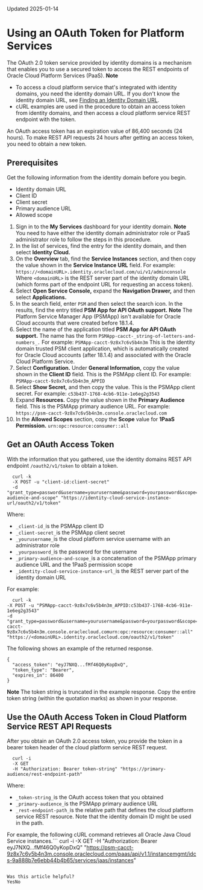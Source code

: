 Updated 2025-01-14
# Using an OAuth Token for Platform Services
The OAuth 2.0 token service provided by identity domains is a mechanism that enables you to use a secured token to access the REST endpoints of Oracle Cloud Platform Services (PaaS).
**Note**
  * To access a cloud platform service that's integrated with identity domains, you need the identity domain URL. If you don't know the identity domain URL, see [Finding an Identity Domain URL](https://docs.oracle.com/en-us/iaas/Content/Identity/api-getstarted/locate-identity-domain-url.htm#locate-identity-domain-url "You need the Domain URL to access a PaaS product that's integrated with identity domains using the REST APIs.").
  * cURL examples are used in the procedure to obtain an access token from identity domains, and then access a cloud platform service REST endpoint with the token.


An OAuth access token has an expiration value of 86,400 seconds (24 hours). To make REST API requests 24 hours after getting an access token, you need to obtain a new token.
## Prerequisites
Get the following information from the identity domain before you begin.
  * Identity domain URL
  * Client ID
  * Client secret
  * Primary audience URL
  * Allowed scope


  1. Sign in to the **My Services** dashboard for your identity domain.
**Note** You need to have either the identity domain administrator role or PaaS administrator role to follow the steps in this procedure.
  2. In the list of services, find the entry for the identity domain, and then select **Identity Cloud.**
  3. On the **Overview** tab, find the **Service Instances** section, and then copy the value shown in the **Service Instance URL** field.
For example: `https://<domainURL>.identity.oraclecloud.com/ui/v1/adminconsole`
Where `<domainURL>` is the REST server part of the identity domain URL (which forms part of the endpoint URL for requesting an access token).
  4. Select **Open Service Console,** expand the **Navigation Drawer,** and then select **Applications.**
  5. In the search field, enter `PSM` and then select the search icon. In the results, find the entry titled **PSM App for API OAuth support.**
**Note** The Platform Service Manager App (PSMApp) isn't available for Oracle Cloud accounts that were created before 18.1.4.
  6. Select the name of the application titled **PSM App for API OAuth support.** The name has the form `PSMApp-cacct-_string-of-letters-and-numbers_.`
For example:
`PSMApp-cacct-9z8x7c6v5b4n3m`
This is the identity domain trusted PSM client application, which is automatically created for Oracle Cloud accounts (after 18.1.4) and associated with the Oracle Cloud Platform Service.
  7. Select **Configuration.** Under **General Information,** copy the value shown in the **Client ID** field.
This is the PSMApp client ID. For example:
`PSMApp-cacct-9z8x7c6v5b4n3m_APPID`
  8. Select **Show Secret,** and then copy the value.
This is the PSMApp client secret. For example:
`c53b437-1768-4cb6-911e-1e6eg2g3543`
  9. Expand **Resources.** Copy the value shown in the **Primary Audience** field.
This is the PSMApp primary audience URL. For example:
`https://psm-cacct-9z8x7c6v5b4n3m.console.oraclecloud.com`
  10. In the **Allowed Scopes** section, copy the **Scope** value for **1PaaS Permission.**
`urn:opc:resource:consumer::all`


## Get an OAuth Access Token
With the information that you gathered, use the identity domains REST API endpoint `/oauth2/v1/token` to obtain a token.
```
  curl -k 
  -X POST -u "client-id:client-secret" 
  -d "grant_type=password&username=yourusername&password=yourpassword&scope=https://primary-audience-and-scope" "https://identity-cloud-service-instance-url/oauth2/v1/token"
```

Where:
  * `_client-id_`is the PSMApp client ID
  * `_client-secret_`is the PSMApp client secret
  * `_yourusername_`is the cloud platform service username with an administrator role
  * `_yourpassword_`is the password for the username
  * `_primary-audience-and-scope_`is a concatenation of the PSMApp primary audience URL and the 1PaaS permission scope
  * `_identity-cloud-service-instance-url_`is the REST server part of the identity domain URL


For example:
```
  curl -k 
-X POST -u "PSMApp-cacct-9z8x7c6v5b4n3m_APPID:c53b437-1768-4cb6-911e-1e6eg2g3543" 
-d "grant_type=password&username=yourusername&password=yourpassword&scope=https://psm-cacct-9z8x7c6v5b4n3m.console.oraclecloud.comurn:opc:resource:consumer::all" "https://<domainURL>.identity.oraclecloud.com/oauth2/v1/token"
```

The following shows an example of the returned response.
```
{
  "access_token": "eyJ7NXQ...fMf46Q0yKopDxQ",
  "token_type": "Bearer",
  "expires_in": 86400
}
```

**Note** The token string is truncated in the example response. Copy the entire token string (within the quotation marks) as shown in your response.
## Use the OAuth Access Token in Cloud Platform Service REST API Requests
After you obtain an OAuth 2.0 access token, you provide the token in a bearer token header of the cloud platform service REST request.
```
  curl -i 
  -X GET 
  -H "Authorization: Bearer token-string" "https://primary-audience/rest-endpoint-path"
```

Where:
  * `_token-string_`is the OAuth access token that you obtained
  * `_primary-audience_`is the PSMApp primary audience URL
  * `_rest-endpoint-path_`is the relative path that defines the cloud platform service REST resource. Note that the identity domain ID might be used in the path.


For example, the following cURL command retrieves all Oracle Java Cloud Service instances.```
  curl -i -X GET 
  -H "Authorization: Bearer eyJ7NXQ...fMf46Q0yKopDxQ" "https://psm-cacct-9z8x7c6v5b4n3m.console.oraclecloud.com/paas/api/v1.1/instancemgmt/idcs-9a888b7e6ebb44b4b65/services/jaas/instances"
```

Was this article helpful?
YesNo

